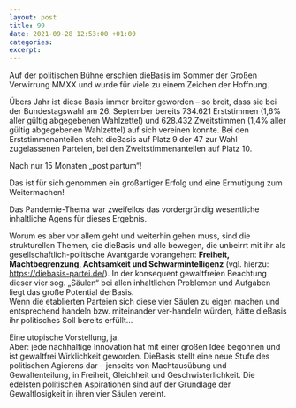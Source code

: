 ```yaml
---
layout: post
title: 99
date: 2021-09-28 12:53:00 +01:00
categories: 
excerpt: 
---
```


Auf der politischen Bühne erschien dieBasis im Sommer der Großen Verwirrung MMXX und wurde für viele zu einem Zeichen der Hoffnung.

Übers Jahr ist diese Basis immer breiter geworden – so breit, dass sie bei der Bundestagswahl am 26. September bereits 734.621 Erststimmen (1,6% aller gültig abgegebenen Wahlzettel) und 628.432 Zweitstimmen (1,4% aller gültig abgegebenen Wahlzettel) auf sich vereinen konnte. Bei den Erststimmenanteilen steht dieBasis auf Platz 9 der 47 zur Wahl zugelassenen Parteien, bei den Zweitstimmenanteilen auf Platz 10.

Nach nur 15 Monaten „post partum“!

Das ist für sich genommen ein großartiger Erfolg und eine Ermutigung zum Weitermachen!

Das Pandemie-Thema war zweifellos das vordergründig wesentliche inhaltliche Agens für dieses Ergebnis.

Worum es aber vor allem geht und weiterhin gehen muss, sind die strukturellen Themen, die dieBasis und alle bewegen, die unbeirrt mit ihr als gesellschaftlich-politische Avantgarde vorangehen: **Freiheit, Machtbegrenzung, Achtsamkeit und Schwarmintelligenz** (vgl. hierzu: <https://diebasis-partei.de/>). In der konsequent gewaltfreien Beachtung dieser vier sog. „Säulen“ bei allen inhaltlichen Problemen und Aufgaben liegt das große Potential derBasis.\
Wenn die etablierten Parteien sich diese vier Säulen zu eigen machen und entsprechend handeln bzw. miteinander ver-handeln würden, hätte dieBasis ihr politisches Soll bereits erfüllt…

Eine utopische Vorstellung, ja.\
Aber: jede nachhaltige Innovation hat mit einer großen Idee begonnen und ist gewaltfrei Wirklichkeit geworden. DieBasis stellt eine neue Stufe des politischen Agierens dar – jenseits von Machtausübung und Gewaltenteilung, in Freiheit, Gleichheit und Geschwisterlichkeit. Die edelsten politischen Aspirationen sind auf der Grundlage der Gewaltlosigkeit in ihren vier Säulen vereint.
